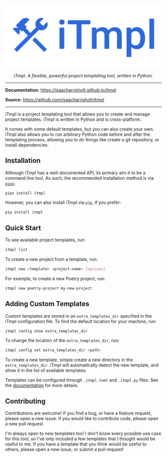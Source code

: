 ![iTmpl Logo](./docs/static/images/itmpl-logo.png)

<p align="center">
    <em>iTmpl. A flexible, powerful project templating tool, written in Python.</em>
</p>

---

**Documentation:** https://isaacharrisholt.github.io/itmpl

**Source:** https://github.com/isaacharrisholt/itmpl

---

iTmpl is a project templating tool that allows you to create and manage project
templates. iTmpl is written in Python and is cross-platform.

It comes with some default templates, but you can also create your own. iTmpl
also allows you to run arbitrary Python code before and after the templating
process, allowing you to do things like create a git repository, or install
dependencies.

## Installation

Although iTmpl has a well-documented API, its primary aim it to be a command
line tool. As such, the recommended installation method is via
[`pipx`](https://pypa.github.io/pipx/):

```bash
pipx install itmpl
```

However, you can also install iTmpl via `pip`, if you prefer:

```bash
pip install itmpl
```

## Quick Start

To see available project templates, run:

```bash
itmpl list
```

To create a new project from a template, run:

```bash
itmpl new <template> <project-name> [options]
```

For example, to create a new Poetry project, run:

```bash
itmpl new poetry-project my-new-project
```

## Adding Custom Templates

Custom templates are stored in an `extra_templates_dir` specified in the iTmpl
configuration file. To find the default location for your machine, run:

```bash
itmpl config show extra_templates_dir
```

To change the location of the `extra_templates_dir`, run:

```bash
itmpl config set extra_templates_dir <path>
```

To create a new template, simple create a new directory in the
`extra_templates_dir`. iTmpl will automatically detect the new template, and
show it in the list of available templates.

Templates can be configured through `.itmpl.toml` and `.itmpl.py` files. See
the
[documentation](https://isaacharrisholt.github.io/itmpl/adding_new_templates)
for more details.

## Contributing

Contributions are welcome! If you find a bug, or have a feature request, please
open a new issue. If you would like to contribute code, please open a new pull
request.

I'm always open to new templates too! I don't know every possible use case for
this tool, so I've only included a few templates that I thought would be useful
to me. If you have a template that you think would be useful to others, please
open a new issue, or submit a pull request!